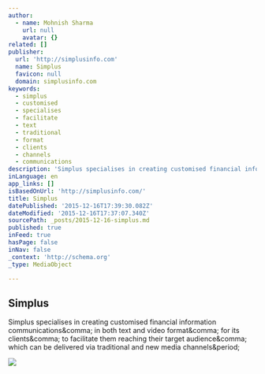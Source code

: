 ```yaml
---
author:
  - name: Mohnish Sharma
    url: null
    avatar: {}
related: []
publisher:
  url: 'http://simplusinfo.com'
  name: Simplus
  favicon: null
  domain: simplusinfo.com
keywords:
  - simplus
  - customised
  - specialises
  - facilitate
  - text
  - traditional
  - format
  - clients
  - channels
  - communications
description: 'Simplus specialises in creating customised financial information communications, in both text and video format, for its clients, to facilitate them reaching their target audience, which can be delivered via traditional and new media channels.'
inLanguage: en
app_links: []
isBasedOnUrl: 'http://simplusinfo.com/'
title: Simplus
datePublished: '2015-12-16T17:39:30.082Z'
dateModified: '2015-12-16T17:37:07.340Z'
sourcePath: _posts/2015-12-16-simplus.md
published: true
inFeed: true
hasPage: false
inNav: false
_context: 'http://schema.org'
_type: MediaObject

---
```

<article style=""><h1>Simplus</h1><p>Simplus specialises in creating customised financial information communications&amp;comma; in both text and video format&amp;comma; for its clients&amp;comma; to facilitate them reaching their target audience&amp;comma; which can be delivered via traditional and new media channels&amp;period;</p><img src="http://wordpress.com/i/blank.jpg" /></article>